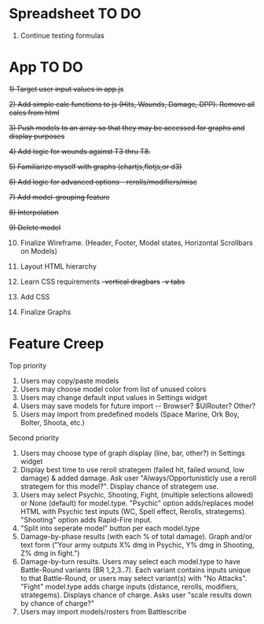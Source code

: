 # Spreadsheet TO DO
  1) Continue testing formulas

# App TO DO
  ~~1) Target user input values in app.js~~

  ~~2) Add simple calc functions to js (Hits, Wounds, Damage, DPP). Remove all calcs from html~~

  ~~3) Push models to an array so that they may be accessed for graphs and display purposes~~

  ~~4) Add logic for wounds against T3 thru T8.~~

  ~~5) Familiarize myself with graphs (chartjs,flotjs,or d3)~~

  ~~6) Add logic for advanced options - rerolls/modifiers/misc~~

  ~~7) Add model-grouping feature~~

  ~~8) Interpolation~~

  ~~9) Delete model~~

  10) Finalize Wireframe. (Header, Footer, Model states, Horizontal Scrollbars on Models)

  11) Layout HTML hierarchy

  12) Learn CSS requirements
  ~~-vertical dragbars~~
  ~~-v tabs~~

  13) Add CSS

  14) Finalize Graphs

# Feature Creep

Top priority
1) Users may copy/paste models
2) Users may choose model color from list of unused colors
3) Users may change default input values in Settings widget
4) Users may save models for future import -- Browser? $UIRouter? Other?
5) Users may import from predefined models (Space Marine, Ork Boy, Bolter, Shoota, etc.) 

Second priority
1) Users may choose type of graph display (line, bar, other?) in Settings widget
2) Display best time to use reroll strategem (failed hit, failed wound, low damage) & added damage. Ask user "Always/Opportunisticly use a reroll strategem for this model?". Display chance of strategem use.      
3) Users may select Psychic, Shooting, Fight, (multiple selections allowed) or None (default) for model.type. "Psychic" option adds/replaces model HTML with Psychic test inputs (WC, Spell effect, Rerolls, strategems). "Shooting" option adds Rapid-Fire input. 
4) "Split into seperate model" button per each model.type   
5) Damage-by-phase results (with each % of total damage). Graph and/or text form ("Your army outputs X% dmg in Psychic, Y% dmg in Shooting, Z% dmg in fight.")
6) Damage-by-turn results. Users may select each model.type to have Battle-Round variants (BR 1,2,3..7). Each variant contains inputs unique to that Battle-Round, or users may select variant(s) with "No Attacks". "Fight" model.type adds charge inputs (distance, rerolls, modifiers, strategems). Displays chance of charge. Asks user "scale results down by chance of charge?"
7) Users may import models/rosters from Battlescribe